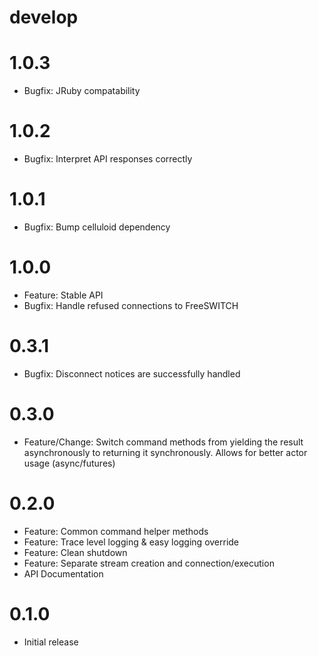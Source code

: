 # develop

# 1.0.3
  * Bugfix: JRuby compatability

# 1.0.2
  * Bugfix: Interpret API responses correctly

# 1.0.1
  * Bugfix: Bump celluloid dependency

# 1.0.0
  * Feature: Stable API
  * Bugfix: Handle refused connections to FreeSWITCH

# 0.3.1
  * Bugfix: Disconnect notices are successfully handled

# 0.3.0
  * Feature/Change: Switch command methods from yielding the result asynchronously to returning it synchronously. Allows for better actor usage (async/futures)

# 0.2.0
  * Feature: Common command helper methods
  * Feature: Trace level logging & easy logging override
  * Feature: Clean shutdown
  * Feature: Separate stream creation and connection/execution
  * API Documentation

# 0.1.0
  * Initial release
